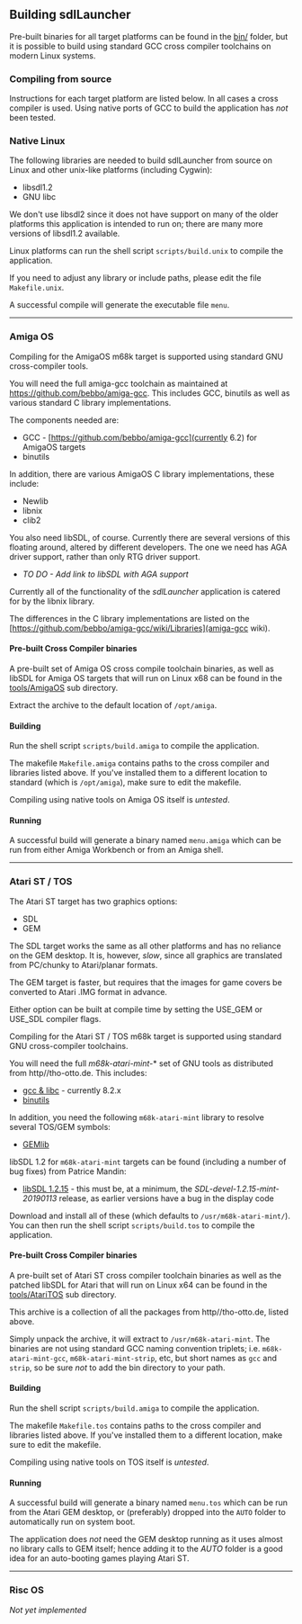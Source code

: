 ## Building sdlLauncher

Pre-built binaries for all target platforms can be found in the [bin/](bin/) folder, but it is possible to build using standard GCC cross compiler toolchains on modern Linux systems.

### Compiling from source

Instructions for each target platform are listed below. In all cases a cross compiler is used. Using native ports of GCC to build the application has *not* been tested.

### Native Linux

The following libraries are needed to build sdlLauncher from source on Linux and other unix-like platforms (including Cygwin):

 * libsdl1.2
 * GNU libc

We don't use libsdl2 since it does not have support on many of the older platforms this application is intended to run on; there are many more versions of libsdl1.2 available.

Linux platforms can run the shell script `scripts/build.unix` to compile the application.

If you need to adjust any library or include paths, please edit the file `Makefile.unix`.

A successful compile will generate the executable file `menu`.

----

### Amiga OS

Compiling for the AmigaOS m68k target is supported using standard GNU cross-compiler tools.

You will need the full amiga-gcc toolchain as maintained at https://github.com/bebbo/amiga-gcc. This includes GCC, binutils as well as various standard C library implementations.

The components needed are:

 * GCC - [https://github.com/bebbo/amiga-gcc](currently 6.2) for AmigaOS targets
 * binutils
 
In addition, there are various AmigaOS C library implementations, these include:

 * Newlib
 * libnix
 * clib2
 
 You also need libSDL, of course. Currently there are several versions of this floating around, altered by different developers. The one we need has AGA driver support, rather than only RTG driver support.
 
 * *TO DO - Add link to libSDL with AGA support*
 
 Currently all of the functionality of the *sdlLauncher* application is catered for by the libnix library.
 
 The differences in the C library implementations are listed on the [https://github.com/bebbo/amiga-gcc/wiki/Libraries](amiga-gcc wiki).

#### Pre-built Cross Compiler binaries

A pre-built set of Amiga OS cross compile toolchain binaries, as well as libSDL for Amiga OS targets that will run on Linux x68 can be found in the [tools/AmigaOS](tools/AmigaOS) sub directory.

Extract the archive to the default location of `/opt/amiga`.

#### Building

Run the shell script `scripts/build.amiga` to compile the application.

The makefile `Makefile.amiga` contains paths to the cross compiler and libraries listed above. If you've installed them to a different location to standard (which is `/opt/amiga`), make sure to edit the makefile.

Compiling using native tools on Amiga OS itself is *untested*.

#### Running

A successful build will generate a binary named `menu.amiga` which can be run from either Amiga Workbench or from an Amiga shell.

----

### Atari ST / TOS

The Atari ST target has two graphics options:

 * SDL
 * GEM
 
 The SDL target works the same as all other platforms and has no reliance on the GEM desktop. It is, however, *slow*, since all graphics are translated from PC/chunky to Atari/planar formats.
 
 The GEM target is faster, but requires that the images for game covers be converted to Atari .IMG format in advance.

Either option can be built at compile time by setting the USE_GEM or USE_SDL compiler flags.

Compiling for the Atari ST / TOS m68k target is supported using standard GNU cross-compiler toolchains.

You will need the full *m68k-atari-mint-** set of GNU tools as distributed from http//tho-otto.de. This includes:

 * [gcc & libc](http://tho-otto.de/crossmint.php) - currently 8.2.x
 * [binutils](http://tho-otto.de/crossmint.php)

In addition, you need the following `m68k-atari-mint` library to resolve several TOS/GEM symbols:

 * [GEMlib](http://tho-otto.de/crossmint.php)

libSDL 1.2 for `m68k-atari-mint` targets can be found (including a number of bug fixes) from Patrice Mandin:

 * [libSDL 1.2.15](http://pmandin.atari.org/en/index.php?post/2015/11/01/121-en-ports-libs-sdl) - this must be, at a minimum, the *SDL-devel-1.2.15-mint-20190113* release, as earlier versions have a bug in the display code

Download and install all of these (which defaults to `/usr/m68k-atari-mint/`). You can then run the shell script `scripts/build.tos` to compile the application.

#### Pre-built Cross Compiler binaries

A pre-built set of Atari ST cross compiler toolchain binaries as well as the patched libSDL for Atari that will run on Linux x64 can be found in the [tools/AtariTOS](tools/AtariTOS) sub directory.

This archive is a collection of all the packages from http//tho-otto.de, listed above.

Simply unpack the archive, it will extract to `/usr/m68k-atari-mint`. The binaries are not using standard GCC naming convention triplets; i.e. `m68k-atari-mint-gcc`, `m68k-atari-mint-strip`, etc, but short names as `gcc` and `strip`, so be sure *not* to add the bin directory to your path.

#### Building

Run the shell script `scripts/build.amiga` to compile the application.

The makefile `Makefile.tos` contains paths to the cross compiler and libraries listed above. If you've installed them to a different location, make sure to edit the makefile.

Compiling using native tools on TOS itself is *untested*.

#### Running

A successful build will generate a binary named `menu.tos` which can be run from the Atari GEM desktop, or (preferably) dropped into the `AUTO` folder to automatically run on system boot.

The application does *not* need the GEM desktop running as it uses almost no library calls to GEM itself; hence adding it to the *AUTO* folder is a good idea for an auto-booting games playing Atari ST.

----

### Risc OS

*Not yet implemented*